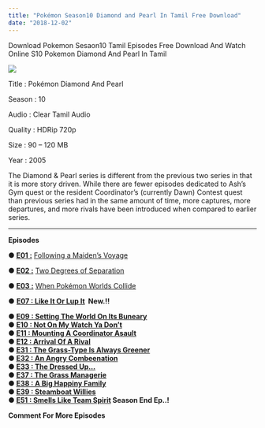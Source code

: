 ```yaml
---
title: "Pokémon Season10 Diamond and Pearl In Tamil Free Download"
date: "2018-12-02"
---
```


<script async="async" data-cfasync="false" src="//native.propellerclick.com/1?z=2087444&amp;eid="></script>

  
Download Pokemon Sesaon10 Tamil Episodes Free Download And Watch Online S10 Pokemon Diamond And Pearl In Tamil

[![](https://2.bp.blogspot.com/-tjNl5_926mY/XAMxB_YtJoI/AAAAAAAABD0/iw0LLSwZbqIr08CBxfwS3idEq4k-PQkwwCLcBGAs/s320/Poke{2bdbed38d32e7704a3eaa20af56e2289d0665505d01c3d892d71953ac3249a13}2BS10{2bdbed38d32e7704a3eaa20af56e2289d0665505d01c3d892d71953ac3249a13}2BTamilKidz.jpg)](https://2.bp.blogspot.com/-tjNl5_926mY/XAMxB_YtJoI/AAAAAAAABD0/iw0LLSwZbqIr08CBxfwS3idEq4k-PQkwwCLcBGAs/s1600/Poke{2bdbed38d32e7704a3eaa20af56e2289d0665505d01c3d892d71953ac3249a13}2BS10{2bdbed38d32e7704a3eaa20af56e2289d0665505d01c3d892d71953ac3249a13}2BTamilKidz.jpg)

Title : Pokémon Diamond And Pearl

Season : 10

Audio : Clear Tamil Audio

Quality : HDRip 720p

Size : 90 – 120 MB

Year : 2005

The Diamond & Pearl series is different from the previous two series in that it is more story driven. While there are fewer episodes dedicated to Ash’s Gym quest or the resident Coordinator’s (currently Dawn) Contest quest than previous series had in the same amount of time, more captures, more departures, and more rivals have been introduced when compared to earlier series.  
  

* * *

**Episodes**

**● [E01 :](https://clk.ink/spVpIt)** [Following a Maiden’s Voyage](https://clk.ink/spVpIt)

**● [E02 :](https://clk.ink/arEMxeK)** [Two Degrees of Separation](https://clk.ink/arEMxeK)

**● [E03 :](https://clk.ink/k8rNx8Bj)** [When Pokémon Worlds Collide](https://clk.ink/k8rNx8Bj)

● **[E07 : Like It Or Lup It](https://clk.ink/25XA)  New.!!**

**● [E09 : Setting The World On Its Buneary](https://clk.ink/5ZXPMwEH)**   
**● [E10 : Not On My Watch Ya Don’t](https://clk.ink/c9duikTk)**   
**● [E11 : Mounting A Coordinator Asault](https://clk.ink/ltWvRqfT)**  
**● [E12 : Arrival Of A Rival](https://clk.ink/flPm)**  
**● [E31 : The Grass-Type Is Always Greener](https://clk.ink/fRnhNrQ)**   
**● [E32 : An Angry Combeenation](https://clk.ink/mgp0)**  
**● [E33 : The Dressed Up…](https://clk.ink/Dx23NUX)**  
**● [E37 : The Grass Managerie](https://clk.ink/T7WVc1Hr)**   
**● [E38 : A Big Happiny Family](https://clk.ink/mcG7A)**   
**● [E39 : Steamboat Willies](https://clk.ink/0ez6EiRS)**   
**● [E51 : Smells Like Team Spirit](https://clk.ink/uD0a6MzJ) Season End Ep..!**  

**Comment For More Episodes**
